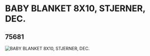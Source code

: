 # BABY BLANKET 8X10, STJERNER, DEC.
## 75681
![BABY BLANKET 8X10, STJERNER, DEC.](https://lc-www-live-s.legocdn.com/media/bricks/5/2/4660730.jpg)